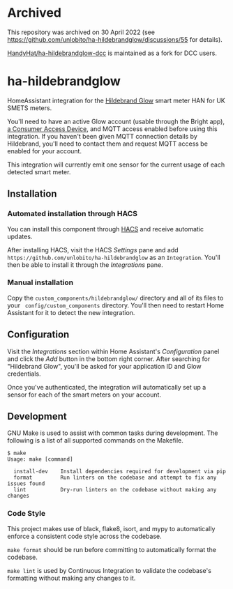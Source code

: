 # Archived
This repository was archived on 30 April 2022 (see https://github.com/unlobito/ha-hildebrandglow/discussions/55 for details).

[HandyHat/ha-hildebrandglow-dcc](https://github.com/HandyHat/ha-hildebrandglow-dcc) is maintained as a fork for DCC users.

# ha-hildebrandglow

HomeAssistant integration for the [Hildebrand Glow](https://www.hildebrand.co.uk/our-products/) smart meter HAN for UK SMETS meters.

You'll need to have an active Glow account (usable through the Bright app), [a Consumer Access Device](https://www.hildebrand.co.uk/our-products/), and MQTT access enabled before using this integration. If you haven't been given MQTT connection details by Hildebrand, you'll need to contact them and request MQTT access be enabled for your account.

This integration will currently emit one sensor for the current usage of each detected smart meter.

## Installation
### Automated installation through HACS
You can install this component through [HACS](https://hacs.xyz/) and receive automatic updates.

After installing HACS, visit the HACS _Settings_ pane and add `https://github.com/unlobito/ha-hildebrandglow` as an `Integration`. You'll then be able to install it through the _Integrations_ pane.

### Manual installation
Copy the `custom_components/hildebrandglow/` directory and all of its files to your ` config/custom_components` directory. You'll then need to restart Home Assistant for it to detect the new integration.

## Configuration
Visit the _Integrations_ section within Home Assistant's _Configuration_ panel and click the _Add_ button in the bottom right corner. After searching for "Hildebrand Glow", you'll be asked for your application ID and Glow credentials.

Once you've authenticated, the integration will automatically set up a sensor for each of the smart meters on your account.

## Development
GNU Make is used to assist with common tasks during development. The following
is a list of all supported commands on the Makefile.

```
$ make
Usage: make [command]

  install-dev    Install dependencies required for development via pip
  format         Run linters on the codebase and attempt to fix any issues found
  lint           Dry-run linters on the codebase without making any changes
```

### Code Style
This project makes use of black, flake8, isort, and mypy to automatically enforce
a consistent code style across the codebase. 

`make format` should be run before committing to automatically format the
codebase.

`make lint` is used by Continuous Integration to validate the codebase's
formatting without making any changes to it.

